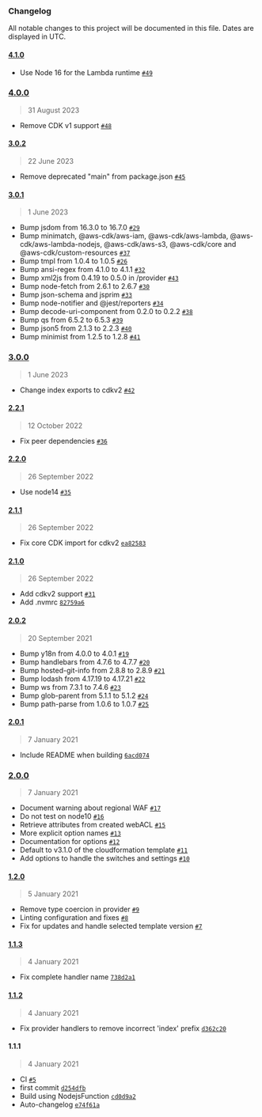 ### Changelog

All notable changes to this project will be documented in this file. Dates are displayed in UTC.

#### [4.1.0](https://github.com/isotoma/waf-automations-cdk/compare/4.0.0...4.1.0)

- Use Node 16 for the Lambda runtime [`#49`](https://github.com/isotoma/waf-automations-cdk/pull/49)

### [4.0.0](https://github.com/isotoma/waf-automations-cdk/compare/3.0.2...4.0.0)

> 31 August 2023

- Remove CDK v1 support [`#48`](https://github.com/isotoma/waf-automations-cdk/pull/48)

#### [3.0.2](https://github.com/isotoma/waf-automations-cdk/compare/3.0.1...3.0.2)

> 22 June 2023

- Remove deprecated "main" from package.json [`#45`](https://github.com/isotoma/waf-automations-cdk/pull/45)

#### [3.0.1](https://github.com/isotoma/waf-automations-cdk/compare/3.0.0...3.0.1)

> 1 June 2023

- Bump jsdom from 16.3.0 to 16.7.0 [`#29`](https://github.com/isotoma/waf-automations-cdk/pull/29)
- Bump minimatch, @aws-cdk/aws-iam, @aws-cdk/aws-lambda, @aws-cdk/aws-lambda-nodejs, @aws-cdk/aws-s3, @aws-cdk/core and @aws-cdk/custom-resources [`#37`](https://github.com/isotoma/waf-automations-cdk/pull/37)
- Bump tmpl from 1.0.4 to 1.0.5 [`#26`](https://github.com/isotoma/waf-automations-cdk/pull/26)
- Bump ansi-regex from 4.1.0 to 4.1.1 [`#32`](https://github.com/isotoma/waf-automations-cdk/pull/32)
- Bump xml2js from 0.4.19 to 0.5.0 in /provider [`#43`](https://github.com/isotoma/waf-automations-cdk/pull/43)
- Bump node-fetch from 2.6.1 to 2.6.7 [`#30`](https://github.com/isotoma/waf-automations-cdk/pull/30)
- Bump json-schema and jsprim [`#33`](https://github.com/isotoma/waf-automations-cdk/pull/33)
- Bump node-notifier and @jest/reporters [`#34`](https://github.com/isotoma/waf-automations-cdk/pull/34)
- Bump decode-uri-component from 0.2.0 to 0.2.2 [`#38`](https://github.com/isotoma/waf-automations-cdk/pull/38)
- Bump qs from 6.5.2 to 6.5.3 [`#39`](https://github.com/isotoma/waf-automations-cdk/pull/39)
- Bump json5 from 2.1.3 to 2.2.3 [`#40`](https://github.com/isotoma/waf-automations-cdk/pull/40)
- Bump minimist from 1.2.5 to 1.2.8 [`#41`](https://github.com/isotoma/waf-automations-cdk/pull/41)

### [3.0.0](https://github.com/isotoma/waf-automations-cdk/compare/2.2.1...3.0.0)

> 1 June 2023

- Change index exports to cdkv2 [`#42`](https://github.com/isotoma/waf-automations-cdk/pull/42)

#### [2.2.1](https://github.com/isotoma/waf-automations-cdk/compare/2.2.0...2.2.1)

> 12 October 2022

- Fix peer dependencies [`#36`](https://github.com/isotoma/waf-automations-cdk/pull/36)

#### [2.2.0](https://github.com/isotoma/waf-automations-cdk/compare/2.1.1...2.2.0)

> 26 September 2022

- Use node14 [`#35`](https://github.com/isotoma/waf-automations-cdk/pull/35)

#### [2.1.1](https://github.com/isotoma/waf-automations-cdk/compare/2.1.0...2.1.1)

> 26 September 2022

- Fix core CDK import for cdkv2 [`ea82583`](https://github.com/isotoma/waf-automations-cdk/commit/ea8258303a757aa67f684ba3612720b393c90870)

#### [2.1.0](https://github.com/isotoma/waf-automations-cdk/compare/2.0.2...2.1.0)

> 26 September 2022

- Add cdkv2 support [`#31`](https://github.com/isotoma/waf-automations-cdk/pull/31)
- Add .nvmrc [`82759a6`](https://github.com/isotoma/waf-automations-cdk/commit/82759a62d438f5d8d206fa9455c3170c9086706b)

#### [2.0.2](https://github.com/isotoma/waf-automations-cdk/compare/2.0.1...2.0.2)

> 20 September 2021

- Bump y18n from 4.0.0 to 4.0.1 [`#19`](https://github.com/isotoma/waf-automations-cdk/pull/19)
- Bump handlebars from 4.7.6 to 4.7.7 [`#20`](https://github.com/isotoma/waf-automations-cdk/pull/20)
- Bump hosted-git-info from 2.8.8 to 2.8.9 [`#21`](https://github.com/isotoma/waf-automations-cdk/pull/21)
- Bump lodash from 4.17.19 to 4.17.21 [`#22`](https://github.com/isotoma/waf-automations-cdk/pull/22)
- Bump ws from 7.3.1 to 7.4.6 [`#23`](https://github.com/isotoma/waf-automations-cdk/pull/23)
- Bump glob-parent from 5.1.1 to 5.1.2 [`#24`](https://github.com/isotoma/waf-automations-cdk/pull/24)
- Bump path-parse from 1.0.6 to 1.0.7 [`#25`](https://github.com/isotoma/waf-automations-cdk/pull/25)

#### [2.0.1](https://github.com/isotoma/waf-automations-cdk/compare/2.0.0...2.0.1)

> 7 January 2021

- Include README when building [`6acd074`](https://github.com/isotoma/waf-automations-cdk/commit/6acd074c6d0b98921c97bb1d7492a7c16c158f78)

### [2.0.0](https://github.com/isotoma/waf-automations-cdk/compare/1.2.0...2.0.0)

> 7 January 2021

- Document warning about regional WAF [`#17`](https://github.com/isotoma/waf-automations-cdk/pull/17)
- Do not test on node10 [`#16`](https://github.com/isotoma/waf-automations-cdk/pull/16)
- Retrieve attributes from created webACL [`#15`](https://github.com/isotoma/waf-automations-cdk/pull/15)
- More explicit option names [`#13`](https://github.com/isotoma/waf-automations-cdk/pull/13)
- Documentation for options [`#12`](https://github.com/isotoma/waf-automations-cdk/pull/12)
- Default to v3.1.0 of the cloudformation template [`#11`](https://github.com/isotoma/waf-automations-cdk/pull/11)
- Add options to handle the switches and settings [`#10`](https://github.com/isotoma/waf-automations-cdk/pull/10)

#### [1.2.0](https://github.com/isotoma/waf-automations-cdk/compare/1.1.3...1.2.0)

> 5 January 2021

- Remove type coercion in provider [`#9`](https://github.com/isotoma/waf-automations-cdk/pull/9)
- Linting configuration and fixes [`#8`](https://github.com/isotoma/waf-automations-cdk/pull/8)
- Fix for updates and handle selected template version [`#7`](https://github.com/isotoma/waf-automations-cdk/pull/7)

#### [1.1.3](https://github.com/isotoma/waf-automations-cdk/compare/1.1.2...1.1.3)

> 4 January 2021

- Fix complete handler name [`738d2a1`](https://github.com/isotoma/waf-automations-cdk/commit/738d2a148fe4195568cddf94b274bc46d2005506)

#### [1.1.2](https://github.com/isotoma/waf-automations-cdk/compare/1.1.1...1.1.2)

> 4 January 2021

- Fix provider handlers to remove incorrect 'index' prefix [`d362c20`](https://github.com/isotoma/waf-automations-cdk/commit/d362c20d0c894fec6007ca50bd922fdaa94501ae)

#### 1.1.1

> 4 January 2021

- CI [`#5`](https://github.com/isotoma/waf-automations-cdk/pull/5)
- first commit [`d254dfb`](https://github.com/isotoma/waf-automations-cdk/commit/d254dfbfd158b583e39a56c591e27b1d964491fa)
- Build using NodejsFunction [`cd0d9a2`](https://github.com/isotoma/waf-automations-cdk/commit/cd0d9a2c66293298cd495d1e02baf408d0627e6b)
- Auto-changelog [`e74f61a`](https://github.com/isotoma/waf-automations-cdk/commit/e74f61acf0d8e5e5952e064ed0f8e6e4650952b0)
